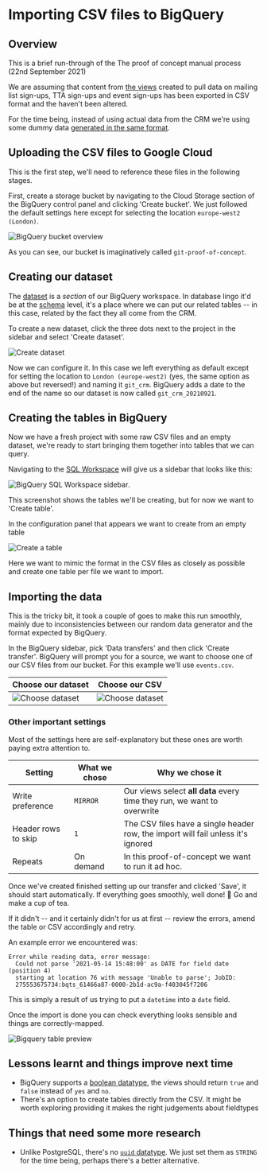 # Importing CSV files to BigQuery


## Overview

This is a brief run-through of the The proof of concept manual process (22nd September 2021)

We are assuming that content from [the views][1] created to pull data on mailing list sign-ups, TTA sign-ups and event sign-ups has been exported in CSV format and the haven't been altered.

For the time being, instead of using actual data from the CRM we're using some dummy data [generated in the same format][2].

## Uploading the CSV files to Google Cloud

This is the first step, we'll need to reference these files in the following stages.

First, create a storage bucket by navigating to the Cloud Storage section of the BigQuery control panel and clicking 'Create bucket'. We just followed the default settings here except for selecting the location `europe-west2 (London)`.

![BigQuery bucket overview](screenshots/bigquery-storage-bucket.png)

As you can see, our bucket is imaginatively called `git-proof-of-concept`.

## Creating our dataset

The [dataset][4] is a _section_ of our BigQuery workspace. In database lingo it'd be at the [schema][5] level, it's a place where we can put our related tables -- in this case, related by the fact they all come from the CRM.

To create a new dataset, click the three dots next to the project in the sidebar and select 'Create dataset'.

![Create dataset](screenshots/bigquery-create-dataset.png)

Now we can configure it. In this case we left everything as default except for setting the location to `London (europe-west2)` (yes, the same option as above but reversed!) and naming it `git_crm`. BigQuery adds a date to the end of the name so our dataset is now called `git_crm_20210921`.

## Creating the tables in BigQuery

Now we have a fresh project with some raw CSV files and an empty dataset, we're ready to start bringing them together into tables that we can query.

Navigating to the [SQL Workspace][3] will give us a sidebar that looks like this:

![BigQuery SQL Workspace sidebar](screenshots/bigquery-sql-workspace-sidebar.png).

This screenshot shows the tables we'll be creating, but for now we want to 'Create table'.

In the configuration panel that appears we want to create from an empty table

![Create a table](screenshots/bigquery-create-table.png)

Here we want to mimic the format in the CSV files as closely as possible and create one table per file we want to import.

## Importing the data

This is the tricky bit, it took a couple of goes to make this run smoothly, mainly due to inconsistencies between our random data generator and the format expected by BigQuery.

In the BigQuery sidebar, pick 'Data transfers' and then click 'Create transfer'. BigQuery will prompt you for a source, we want to choose one of our CSV files from our bucket. For this example we'll use `events.csv`.

| Choose our dataset                                         | Choose our CSV                                         |
| ------------------                                         | --------------                                         |
| ![Choose dataset](screenshots/bigquery-choose-dataset.png) | ![Choose dataset](screenshots/bigquery-choose-csv.png)

### Other important settings

Most of the settings here are self-explanatory but these ones are worth paying extra attention to.

| Setting             | What we chose | Why we chose it                                                                  |
| -------             | ------------- | ---------------                                                                  |
| Write preference    | `MIRROR`      | Our views select **all data** every time they run, we want to overwrite          |
| Header rows to skip | `1`           | The CSV files have a single header row, the import will fail unless it's ignored |
| Repeats             | On demand     | In this proof-of-concept we want to run it ad hoc.                               |

Once we've created finished setting up our transfer and clicked 'Save', it should start automatically. If everything goes smoothly, well done! 🎉 Go and make a cup of tea.

If it didn't -- and it certainly didn't for us at first -- review the errors, amend the table or CSV accordingly and retry.

An example error we encountered was:

```
Error while reading data, error message:
  Could not parse '2021-05-14 15:48:00' as DATE for field date (position 4)
  starting at location 76 with message 'Unable to parse'; JobID:
  275553675734:bqts_61466a87-0000-2b1d-ac9a-f403045f7206 
```

This is simply a result of us trying to put a `datetime` into a `date` field.

Once the import is done you can check everything looks sensible and things are correctly-mapped.

![Bigquery table preview](screenshots/bigquery-table-preview.png)

## Lessons learnt and things improve next time

* BigQuery supports a [boolean datatype][6], the views should return `true` and `false` instead of `yes` and `no`.
* There's an option to create tables directly from the CSV. It might be worth exploring providing it makes the right judgements about fieldtypes

## Things that need some more research

* Unlike PostgreSQL, there's no [`uuid` datatype][7]. We just set them as `STRING` for the time being, perhaps there's a better alternative.



[1]: /DFE-Digital/get-into-teaching-data-dive/tree/main/views
[2]: /DFE-Digital/get-into-teaching-data-dive/blob/main/scripts/generate_sample_data.rb
[3]: https://cloud.google.com/bigquery/docs/bigquery-web-ui
[4]: https://cloud.google.com/bigquery/docs/datasets-intro
[5]: https://en.wikipedia.org/wiki/Database_schema
[6]: https://cloud.google.com/bigquery/docs/reference/standard-sql/data-types#boolean_type
[7]: https://en.wikipedia.org/wiki/Universally_unique_identifier

